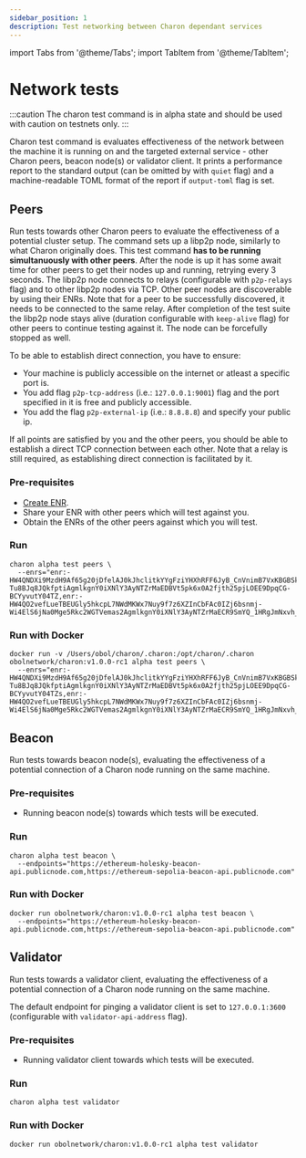 ```yaml
---
sidebar_position: 1
description: Test networking between Charon dependant services
---
```


import Tabs from '@theme/Tabs';
import TabItem from '@theme/TabItem';

# Network tests

:::caution
The charon test command is in alpha state and should be used with caution on testnets only.
:::

Charon test command is evaluates effectiveness of the network between the machine it is running on and the targeted external service - other Charon peers, beacon node(s) or validator client. It prints a performance report to the standard output (can be omitted by with `quiet` flag) and a machine-readable TOML format of the report if `output-toml` flag is set.

## Peers

Run tests towards other Charon peers to evaluate the effectiveness of a potential cluster setup. The command sets up a libp2p node, similarly to what Charon originally does. This test command **has to be running simultanuously with other peers**. After the node is up it has some await time for other peers to get their nodes up and running, retrying every 3 seconds. The libp2p node connects to relays (configurable with `p2p-relays` flag) and to other libp2p nodes via TCP. Other peer nodes are discoverable by using their ENRs. Note that for a peer to be successfully discovered, it needs to be connected to the same relay. After completion of the test suite the libp2p node stays alive (duration configurable with `keep-alive` flag) for other peers to continue testing against it. The node can be forcefully stopped as well.

To be able to establish direct connection, you have to ensure:

- Your machine is publicly accessible on the internet or atleast a specific port is.
- You add flag `p2p-tcp-address` (i.e.: `127.0.0.1:9001`) flag and the port specified in it is free and publicly accessible.
- You add the flag `p2p-external-ip` (i.e.: `8.8.8.8`) and specify your public ip.

If all points are satisfied by you and the other peers, you should be able to establish a direct TCP connection between each other. Note that a relay is still required, as establishing direct connection is facilitated by it.

### Pre-requisites

- [Create ENR](http://localhost:3000/docs/next/charon/charon-cli-reference#creating-an-enr-for-charon).
- Share your ENR with other peers which will test against you.
- Obtain the ENRs of the other peers against which you will test.

### Run

```shell
charon alpha test peers \
  --enrs="enr:-HW4QNDXi9MzdH9Af65g20jDfelAJ0kJhclitkYYgFziYHXhRFF6JyB_CnVnimB7VxKBGBSkHbmy-Tu8BJq8JQkfptiAgmlkgnY0iXNlY3AyNTZrMaEDBVt5pk6x0A2fjth25pjLOEE9DpqCG-BCYyvutY04TZ,enr:-HW4QO2vefLueTBEUGly5hkcpL7NWdMKWx7Nuy9f7z6XZInCbFAc0IZj6bsnmj-Wi4ElS6jNa0Mge5Rkc2WGTVemas2AgmlkgnY0iXNlY3AyNTZrMaECR9SmYQ_1HRgJmNxvh_ER2Sxx78HgKKgKaOkCROYwaDY"
```

### Run with Docker

```shell
docker run -v /Users/obol/charon/.charon:/opt/charon/.charon obolnetwork/charon:v1.0.0-rc1 alpha test peers \
  --enrs="enr:-HW4QNDXi9MzdH9Af65g20jDfelAJ0kJhclitkYYgFziYHXhRFF6JyB_CnVnimB7VxKBGBSkHbmy-Tu8BJq8JQkfptiAgmlkgnY0iXNlY3AyNTZrMaEDBVt5pk6x0A2fjth25pjLOEE9DpqCG-BCYyvutY04TZs,enr:-HW4QO2vefLueTBEUGly5hkcpL7NWdMKWx7Nuy9f7z6XZInCbFAc0IZj6bsnmj-Wi4ElS6jNa0Mge5Rkc2WGTVemas2AgmlkgnY0iXNlY3AyNTZrMaECR9SmYQ_1HRgJmNxvh_ER2Sxx78HgKKgKaOkCROYwaDY"
```

## Beacon

Run tests towards beacon node(s), evaluating the effectiveness of a potential connection of a Charon node running on the same machine.

### Pre-requisites

- Running beacon node(s) towards which tests will be executed.

### Run

```shell
charon alpha test beacon \
  --endpoints="https://ethereum-holesky-beacon-api.publicnode.com,https://ethereum-sepolia-beacon-api.publicnode.com"
```

### Run with Docker

```shell
docker run obolnetwork/charon:v1.0.0-rc1 alpha test beacon \
  --endpoints="https://ethereum-holesky-beacon-api.publicnode.com,https://ethereum-sepolia-beacon-api.publicnode.com"
```

## Validator

Run tests towards a validator client, evaluating the effectiveness of a potential connection of a Charon node running on the same machine.

The default endpoint for pinging a validator client is set to `127.0.0.1:3600` (configurable with `validator-api-address` flag).

### Pre-requisites

- Running validator client towards which tests will be executed.

### Run

```shell
charon alpha test validator
```

### Run with Docker

```shell
docker run obolnetwork/charon:v1.0.0-rc1 alpha test validator
```
